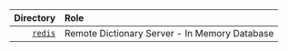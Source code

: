 |                    Directory | Role                                          |
| ---------------------------: | :-------------------------------------------- |
| [`redis`](./redis/README.md) | Remote Dictionary Server - In Memory Database |
